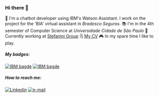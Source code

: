### Hi there 👋

🤖 I'm a chatbot developer using IBM's Watson Assistant. I work on the project for the 'BIA' virtual assistant in _Bradesco Seguros_.
📚 I'm in the 4th semester of Computer Science at _Universidade Cidade de São Paulo_
💼 Currently working at [Stefanini Group](https://stefanini.com/en)
🗒️ [My CV](https://drive.google.com/file/d/1qYWdEnGvXdHWBlkIAAnxVXe_3W-GL0oZ/view?usp=drive_link)
🎮 In my spare time I like to play.

##### My badges:
 [![IBM bagde](https://img.shields.io/badge/IBM-Watson%20Assistant%20Foundations-black.svg)](https://www.credly.com/badges/7e2fe879-7b7d-4300-81e7-87637aba218c?source=linked_in_profile)
 [![IBM bagde](https://img.shields.io/badge/IBM-Build%20Your%20Own%20Chatbot-black.svg)](https://www.credly.com/badges/6f2711b5-cf05-4513-a17b-d06e631cc399?source=linked_in_profile)
 
##### How to reach me:
[![Linkedin](https://img.shields.io/badge/LinkedIn-0077B5?style=for-the-badge&logo=linkedin&logoColor=white)](https://www.linkedin.com/in/vjacome/) [![e-mail](https://img.shields.io/badge/Gmail-D14836?style=for-the-badge&logo=gmail&logoColor=white)](mailto:vcesarjacome@gmail.com?subject=Oi,%20Victor!%20)
<!--
**vcjacome/vcjacome** is a ✨ _special_ ✨ repository because its `README.md` (this file) appears on your GitHub profile.

Here are some ideas to get you started:

- 🔭 I’m currently working on ...
- 🌱 I’m currently learning ...
- 👯 I’m looking to collaborate on ...
- 🤔 I’m looking for help with ...
- 💬 Ask me about ...
- 📫 How to reach me: ...
- 😄 Pronouns: ...
- ⚡ Fun fact: ...
-->
